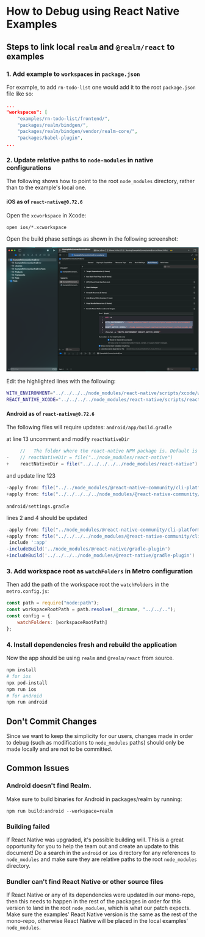 # How to Debug using React Native Examples

## Steps to link local `realm` and `@realm/react` to examples

### 1. Add example to `workspaces` in `package.json`
For example, to add `rn-todo-list` one would add it to the root `package.json` file like so:
```json
...
"workspaces": [
	"examples/rn-todo-list/frontend/",
	"packages/realm/bindgen/",
	"packages/realm/bindgen/vendor/realm-core/",
	"packages/babel-plugin",
...
```

### 2. Update relative paths to `node-modules` in native configurations

The following shows how to point to the root `node_modules` directory, rather than to the example's local one.

#### iOS as of `react-native@0.72.6`

Open the `xcworkspace` in Xcode:
```
open ios/*.xcworkspace
```

Open the build phase settings as shown in the following screenshot:

![Build Phases](./assets/ios-build-phase-settings.png)


Edit the highlighted lines with the following:

```bash
WITH_ENVIRONMENT="../../../../node_modules/react-native/scripts/xcode/with-environment.sh"
REACT_NATIVE_XCODE="../../../../node_modules/react-native/scripts/react-native-xcode.sh"
```

####  Android as of `react-native@0.72.6`

The following files will require updates:
`android/app/build.gradle`

at line 13 uncomment and modify `reactNativeDir`
```gradle
     //   The folder where the react-native NPM package is. Default is ../node_modules/react-native
-    // reactNativeDir = file("../node_modules/react-native")
+    reactNativeDir = file("../../../../../node_modules/react-native")
```

and update line 123

```gradle
-apply from: file("../../node_modules/@react-native-community/cli-platform-android/native_modules.gradle"); applyNativeModulesAppBuildGradle(project)
+apply from: file("../../../../../node_modules/@react-native-community/cli-platform-android/native_modules.gradle"); applyNativeModulesAppBuildGradle(project)
```

`android/settings.gradle`

lines 2 and 4 should be updated

```gradle
-apply from: file("../node_modules/@react-native-community/cli-platform-android/native_modules.gradle"); applyNativeModulesSettingsGradle(settings)
+apply from: file("../../../../node_modules/@react-native-community/cli-platform-android/native_modules.gradle"); applyNativeModulesSettingsGradle(settings)
 include ':app'
-includeBuild('../node_modules/@react-native/gradle-plugin')
+includeBuild('../../../../node_modules/@react-native/gradle-plugin')
```

### 3. Add workspace root as `watchFolders` in Metro configuration

Then add the path of the workspace root the `watchFolders` in the `metro.config.js`:

```js
const path = require("node:path");
const workspaceRootPath = path.resolve(__dirname, "../../..");
const config = {
	watchFolders: [workspaceRootPath]
};
```


### 4. Install dependencies fresh and rebuild the application
Now the app should be using `realm` and `@realm/react` from source.

```bash
npm install
# for ios
npx pod-install
npm run ios
# for android
npm run android
```

## Don't Commit Changes

Since we want to keep the simplicity for our users, changes made in order to debug (such as modifications to `node_modules` paths) should only be made locally and are not to be committed.

## Common Issues

### Android doesn't find Realm.

Make sure to build binaries for Android in packages/realm by running:

```
npm run build:android --workspace=realm
```

### Building failed
If React Native was upgraded, it's possible building will.  This is a great opportunity
for you to help the team out and create an update to this document! Do a search in the `android` or `ios` directory for any references to `node_modules` and make sure they are relative paths to the root `node_modules` directory.

### Bundler can't find React Native or other source files
If React Native or any of its dependencies were updated in our mono-repo, then this needs to happen
in the rest of the packages in order for this version to land in the root `node_modules`, which is what
our patch expects.  Make sure the examples' React Native version is the same as the rest of the mono-repo,
otherwise React Native will be placed in the local examples' `node_modules`.
